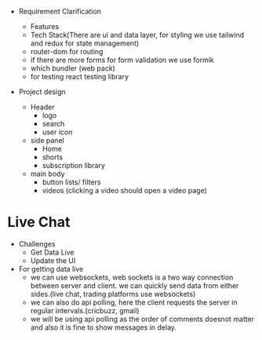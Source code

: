- Requirement Clarification

  - Features
  - Tech Stack(There are ui and data layer, for styling we use tailwind and redux for state management)
  - router-dom for routing
  - if there are more forms for form validation we use formik
  - which bundler (web pack)
  - for testing react testing library

- Project design
  - Header
    - logo
    - search
    - user icon
  - side panel
    - Home
    - shorts
    - subscription library
  - main body
    - button lists/ filters
    - videos (clicking a video should open a video page)

# Live Chat

- Challenges
  - Get Data Live
  - Update the UI
- For getting data live
  - we can use websockets, web sockets is a two way connection between server and client. we can quickly send data from either sides.(live chat, trading platforms use websockets)
  - we can also do api polling, here the client requests the server in regular intervals.(cricbuzz, gmail)
  - we will be using api polling as the order of comments doesnot matter and also it is fine to show messages in delay.
